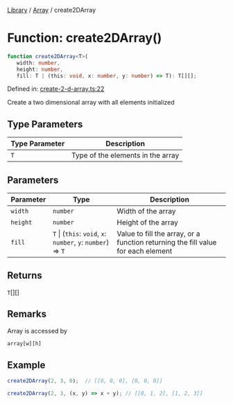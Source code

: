 <!-- markdownlint-disable -->
<!-- cspell: disable -->
[Library](../index.md) / [Array](./index.md) / create2DArray

# Function: create2DArray()

```ts
function create2DArray<T>(
   width: number, 
   height: number, 
   fill: T | (this: void, x: number, y: number) => T): T[][];
```

Defined in: [create-2-d-array.ts:22](https://github.com/technobuddha/library/blob/main/src/create-2-d-array.ts#L22)

Create a two dimensional array with all elements initialized

## Type Parameters

| Type Parameter | Description |
| ------ | ------ |
| `T` | Type of the elements in the array |

## Parameters

| Parameter | Type | Description |
| ------ | ------ | ------ |
| `width` | `number` | Width of the array |
| `height` | `number` | Height of the array |
| `fill` | `T` \| (`this`: `void`, `x`: `number`, `y`: `number`) => `T` | Value to fill the array, or a function returning the fill value for each element |

## Returns

`T`[][]

## Remarks

Array is accessed by
```js
array[w][h]
```

## Example

```typescript
create2DArray(2, 3, 0);  // [[0, 0, 0], [0, 0, 0]]

create2DArray(2, 3, (x, y) => x + y); // [[0, 1, 2], [1, 2, 3]]
```

